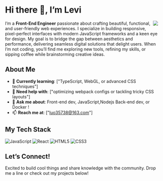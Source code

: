 # Hi there 👋, I’m Levi  

<img align="right" src="https://github-readme-stats.vercel.app/api?username=Levi-Luo736&show_icons=true&icon_color=CE1D2D&text_color=718096&bg_color=ffffff&hide_title=true" />

I’m a **Front-End Engineer** passionate about crafting beautiful, functional, and user-friendly web experiences. I specialize in building responsive, pixel-perfect interfaces with modern JavaScript frameworks and a keen eye for design. My goal is to bridge the gap between aesthetics and performance, delivering seamless digital solutions that delight users. When I’m not coding, you’ll find me exploring new tools, refining my skills, or sipping coffee while brainstorming creative ideas.
## About Me  
- 🌱 **Currently learning**: ["TypeScript, WebGL, or advanced CSS techniques"]  
- 🤔 **Need help with**: ["optimizing webpack configs or tackling tricky CSS layouts"]  
- 💬 **Ask me about**: Front-end dev, JavaScript,Nodejs Back-end dev, or Docker !  
- 📫 **Reach me at**: ["luo35738@163.com"]   

## My Tech Stack  
![JavaScript](https://img.shields.io/badge/-JavaScript-F7DF1E?style=flat&logo=javascript&logoColor=black)  ![React](https://img.shields.io/badge/-React-61DAFB?style=flat&logo=react&logoColor=black)  ![HTML5](https://img.shields.io/badge/-HTML5-E34F26?style=flat&logo=html5&logoColor=white)  ![CSS3](https://img.shields.io/badge/-CSS3-1572B6?style=flat&logo=css3&logoColor=white)  


## Let’s Connect!  
Excited to build cool things and share knowledge with the community. Drop me a line or check out my projects below!  
